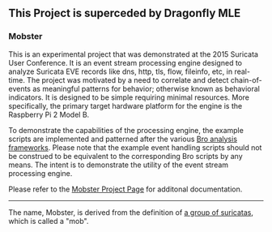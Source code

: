 
## This Project is superceded by Dragonfly MLE

### Mobster

This is an experimental project that was demonstrated at the 2015 Suricata User Conference.
It is an event stream processing engine designed to analyze Suricata EVE records like dns,
http, tls, flow, fileinfo, etc, in real-time.  The project was motivated by a need to correlate
and detect chain-of-events as meaningful patterns for behavior; otherwise known as behavioral
indicators.  It is designed to be simple requiring minimal resources. More specifically,
the primary target hardware platform for the engine is the Raspberry Pi 2 Model B.

To demonstrate the capabilities of the processing engine, the example scripts are 
implemented and patterned after the various [Bro analysis frameworks](https://www.bro.org/sphinx/frameworks/).
Please note that the example event handling scripts should not be construed to be equivalent
to the corresponding Bro scripts by any means.  The intent is to demonstrate the utility
of the event stream processing engine.

Please refer to the [Mobster Project Page](http://packetchaser.org/mobster) for additonal documentation.

---

The name, Mobster, is derived from the definition of [a group of suricatas](https://en.wikipedia.org/wiki/Meerkat), 
which is called a "mob".
